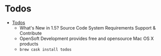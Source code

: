 # Todos
- [Todos](http://dbachrach.com/opensoft/index.php?page=Todos)
  -  What's New in 1.5? Source Code System Requirements Support & Contribute
  - OpenSoft Development provides free and opensource Mac OS X products
  - `brew cask install todos`
